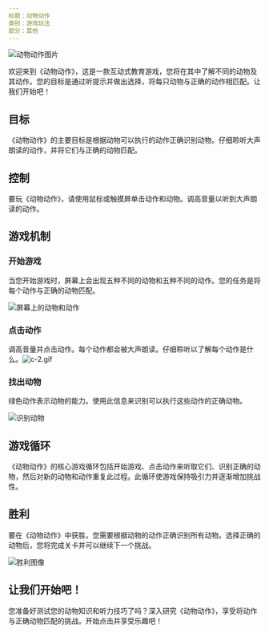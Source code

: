 ```yaml
---
标题：动物动作
类别：游戏玩法
部分：其他
---
```

![动物动作图片](https://help.Studycat.com/hc/article_attachments/34882188453017)

欢迎来到《动物动作》，这是一款互动式教育游戏，您将在其中了解不同的动物及其动作。您的目标是通过听提示并做出选择，将每只动物与正确的动作相匹配。让我们开始吧！

## 目标

《动物动作》的主要目标是根据动物可以执行的动作正确识别动物。仔细聆听大声朗读的动作，并将它们与正确的动物匹配。

## 控制

要玩《动物动作》，请使用鼠标或触摸屏单击动作和动物。调高音量以听到大声朗读的动作。

## 游戏机制

### 开始游戏

当您开始游戏时，屏幕上会出现五种不同的动物和五种不同的动作。您的任务是将每个动作与正确的动物匹配。

![屏幕上的动物和动作](​​https://help.Studycat.com/hc/article_attachments/34882188453017)

### 点击动作

调高音量并点击动作。每个动作都会被大声朗读。仔细聆听以了解每个动作是什么。![c-2.gif](https://help.Studycat.com/hc/article_attachments/35127586834841)

### 找出动物

绿色动作表示动物的能力。使用此信息来识别可以执行这些动作的正确动物。

![识别动物](https://help.Studycat.com/hc/article_attachments/34882188459545)

## 游戏循环

《动物动作》的核心游戏循环包括开始游戏、点击动作来听取它们、识别正确的动物，然后对新的动物和动作重复此过程。此循环使游戏保持吸引力并逐渐增加挑战性。

## 胜利

要在《动物动作》中获胜，您需要根据动物的动作正确识别所有动物。选择正确的动物后，您将完成关卡并可以继续下一个挑战。

![胜利图像](https://help.Studycat.com/hc/article_attachments/34882155516441)

## 让我们开始吧！

您准备好测试您的动物知识和听力技巧了吗？深入研究《动物动作》，享受将动作与正确动物匹配的挑战。开始点击并享受乐趣吧！